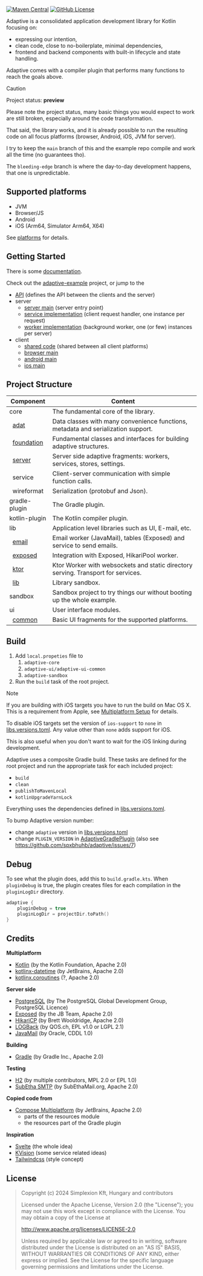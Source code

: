 [![Maven Central](https://img.shields.io/maven-central/v/hu.simplexion.adaptive/adaptive-core)](https://mvnrepository.com/artifact/hu.simplexion.adaptive/adaptive-core)
[![GitHub License](https://img.shields.io/badge/license-Apache%20License%202.0-blue.svg?style=flat)](http://www.apache.org/licenses/LICENSE-2.0)

Adaptive is a consolidated application development library for Kotlin focusing on:

* expressing our intention,
* clean code, close to no-boilerplate, minimal dependencies,
* frontend and backend components with built-in lifecycle and state handling.

Adaptive comes with a compiler plugin that performs many functions to reach the goals above.
 
> [!CAUTION]
>
> Project status: **preview**
>
> Please note the project status, many basic things you would expect to work are still
> broken, especially around the code transformation. 
> 
> That said, the library works, and it is already possible to run the resulting code on all
> focus platforms (browser, Android, iOS, JVM for server).
> 
> I try to keep the `main` branch of this and the example repo compile and work all the time (no guarantees tho).
> 
> The `bleeding-edge` branch is where the day-to-day development happens, that one is unpredictable.
> 

## Supported platforms

* JVM
* Browser/JS
* Android
* iOS (Arm64, Simulator Arm64, X64)

See [platforms](./doc/platforms/README.md) for details.

## Getting Started

There is some [documentation](doc/README.md).

Check out the [adaptive-example](https://github.com/spxbhuhb/adaptive-example) project, or jump to the
* [API](https://github.com/spxbhuhb/adaptive-example/blob/main/shared/src/commonMain/kotlin/CounterApi.kt) (defines the API between the clients and the server)
* server
  * [server main](https://github.com/spxbhuhb/adaptive-example/blob/main/server/src/main/kotlin/Application.kt) (server entry point)
  * [service implementation](https://github.com/spxbhuhb/adaptive-example/blob/main/server/src/main/kotlin/CounterService.kt) (client request handler, one instance per request)
  * [worker implementation](https://github.com/spxbhuhb/adaptive-example/blob/main/server/src/main/kotlin/CounterWorker.kt) (background worker, one (or few) instances per server)
* client
  * [shared code](https://github.com/spxbhuhb/adaptive-example/blob/main/shared/src/commonMain/kotlin/counter.kt) (shared between all client platforms)
  * [browser main](https://github.com/spxbhuhb/adaptive-example/blob/main/browserApp/src/jsMain/kotlin/main.kt)
  * [android main](https://github.com/spxbhuhb/adaptive-example/blob/main/androidApp/src/androidMain/kotlin/hu/simplexion/adaptive/example/MainActivity.kt)
  * [ios main](https://github.com/spxbhuhb/adaptive-example/blob/main/shared/src/iosSimulatorArm64Main/kotlin/main.kt)

## Project Structure

| Component                                                | Content                                                                           |
|----------------------------------------------------------|-----------------------------------------------------------------------------------|
| core                                                     | The fundamental core of the library.                                              |
| &nbsp;&nbsp;[adat](doc/adat)                             | Data classes with many convenience functions, metadata and serialization support. |
| &nbsp;&nbsp;[foundation](doc/foundation)                 | Fundamental classes and interfaces for building adaptive structures.              |
| &nbsp;&nbsp;[server](doc/server)                         | Server side adaptive fragments: workers, services, stores, settings.              |
| &nbsp;&nbsp;service                                      | Client-server communication with simple function calls.                           |
| &nbsp;&nbsp;wireformat                                   | Serialization (protobuf and Json).                                                |
| gradle-plugin                                            | The Gradle plugin.                                                                |
| kotlin-plugin                                            | The Kotlin compiler plugin.                                                       |
| lib                                                      | Application level libraries such as UI, E-mail, etc.                              |
| &nbsp;&nbsp;[email](adaptive-lib/adaptive-lib-email)     | Email worker (JavaMail), tables (Exposed) and service to send emails.             |
| &nbsp;&nbsp;[exposed](adaptive-lib/adaptive-lib-exposed) | Integration with Exposed, HikariPool worker.                                      |
| &nbsp;&nbsp;[ktor](adaptive-lib/adaptive-lib-ktor)       | Ktor Worker with websockets and static directory serving. Transport for services. |
| &nbsp;&nbsp;[lib](adaptive-lib/adaptive-lib-sandbox)     | Library sandbox.                                                                  |
| sandbox                                                  | Sandbox project to try things our without booting up the whole example.           |
| ui                                                       | User interface modules.                                                           |
| &nbsp;&nbsp;[common](adaptive-ui/adaptive-ui-common)     | Basic UI fragments for the supported platforms.                                   |

## Build

1. Add `local.propeties` file to
   1. `adaptive-core`
   2. `adaptive-ui/adaptive-ui-common`
   3. `adaptive-sandbox`
1. Run the `build` task of the root project.

> [!Note]
>
> If you are building with iOS targets you have to run the build on Mac OS X. This is a requirement from Apple,
> see [Multiplatform Setup](https://www.jetbrains.com/help/kotlin-multiplatform-dev/multiplatform-setup.html) for details.
>
> To disable iOS targets set the version of `ios-support` to `none` in [libs.versions.toml](gradle/libs.versions.toml). Any
> value other than `none` adds support for iOS.
>
> This is also useful when you don't want to wait for the iOS linking during development.

Adaptive uses a composite Gradle build. These tasks are defined for the root project and run the appropriate task for
each included project:

- `build`
- `clean`
- `publishToMavenLocal`
- `kotlinUpgradeYarnLock`

Everything uses the dependencies defined in [libs.versions.toml](gradle/libs.versions.toml).

To bump Adaptive version number:

- change `adaptive` version in  [libs.versions.toml](gradle/libs.versions.toml)
- change `PLUGIN_VERSION` in [AdaptiveGradlePlugin](adaptive-gradle-plugin/src/main/kotlin/hu/simplexion/adaptive/gradle/AdaptiveGradlePlugin.kt) (also see https://github.com/spxbhuhb/adaptive/issues/7)

## Debug

To see what the plugin does, add this to `build.gradle.kts`. When `pluginDebug` is true, the plugin creates
files for each compilation in the `pluginLogDir` directory.

```kotlin
adaptive {
    pluginDebug = true
    pluginLogDir = projectDir.toPath()
}
```

## Credits

**Multiplatform**

* [Kotlin](https://kotlinlang.org) (by the Kotlin Foundation, Apache 2.0)
* [kotlinx-datetime](https://github.com/Kotlin/kotlinx-datetime) (by JetBrains, Apache 2.0)
* [kotlinx.coroutines](https://github.com/Kotlin/kotlinx.coroutines) (?, Apache 2.0)

**Server side**

* [PostgreSQL](https://www.postgresql.org) (by The PostgreSQL Global Development Group, PostgreSQL Licence)
* [Exposed](https://github.com/JetBrains/Exposed) (by the JB Team, Apache 2.0)
* [HikariCP](https://github.com/brettwooldridge/HikariCP) (by Brett Wooldridge, Apache 2.0)
* [LOGBack](http://logback.qos.ch) (by QOS.ch, EPL v1.0 or LGPL 2.1)
* [JavaMail](https://javaee.github.io/javamail/)  (by Oracle, CDDL 1.0)

**Building**

* [Gradle](https://gradle.org) (by Gradle Inc., Apache 2.0)

**Testing**

* [H2](https://www.h2database.com/) (by multiple contributors, MPL 2.0 or EPL 1.0)
* [SubEtha SMTP](https://github.com/voodoodyne/subethasmtp) (by SubEthaMail.org, Apache 2.0)

**Copied code from**

* [Compose Multiplatform](https://github.com/JetBrains/compose-multiplatform) (by JetBrains, Apache 2.0)
  * parts of the resources module
  * the resources part of the Gradle plugin

**Inspiration**

* [Svelte](https://svelte.dev) (the whole idea)
* [KVision](https://kvision.io) (some service related ideas)
* [Tailwindcss](https://tailwindcss.com) (style concept)

## License

> Copyright (c) 2024 Simplexion Kft, Hungary and contributors
>
> Licensed under the Apache License, Version 2.0 (the "License");
> you may not use this work except in compliance with the License.
> You may obtain a copy of the License at
>
>    http://www.apache.org/licenses/LICENSE-2.0
>
> Unless required by applicable law or agreed to in writing, software
> distributed under the License is distributed on an "AS IS" BASIS,
> WITHOUT WARRANTIES OR CONDITIONS OF ANY KIND, either express or implied.
> See the License for the specific language governing permissions and
> limitations under the License.
